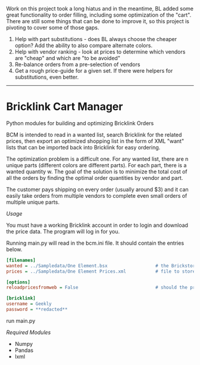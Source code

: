
Work on this project took a long hiatus and in the meantime, BL added some great functionality to order filling, including some
optimization of the "cart". There are still some things that can be done to improve it, so this project is pivoting to cover some of those gaps.

1. Help with part substitutions - does BL always choose the cheaper option? Add the ability to also compare alternate colors.
2. Help with vendor ranking - look at prices to determine which vendors are "cheap" and which are "to be avoided"
3. Re-balance orders from a pre-selection of vendors
4. Get a rough price-guide for a given set. If there were helpers for substitutions, even better.
___
Bricklink Cart Manager
======================

Python modules for building and optimizing Bricklink Orders

BCM is intended to read in a wanted list, search Bricklink for the related prices, then export an optimized
shopping list in the form of XML "want" lists that can be imported back into Bricklink for easy ordering.

The optimization problem is a difficult one.  For any wanted list, there are n unique parts (different colors are
 different parts).  For each part, there is a wanted quantity w. The goal of the solution is to minimize the total
 cost of all the orders by finding the optimal order quantities by vendor and part.

The customer pays shipping on every order (usually around $3) and it can easily take orders from multiple vendors to
complete even small orders of multiple unique parts.

*Usage*

You must have a working Bricklink account in order to login and download the price data. The program will
log in for you.

Running main.py will read in the bcm.ini file.  It should contain the entries below.

````ini
[filenames]
wanted = ../Sampledata/One Element.bsx                  # the Brickstore BOM
prices = ../Sampledata/One Element Prices.xml           # file to store the prices in after downloading

[options]
reloadpricesfromweb = False                             # should the prices be re-read from Bricklink?

[bricklink]
username = Geekly
password = **redacted**
````

run main.py

*Required Modules*

- Numpy
- Pandas
- lxml
